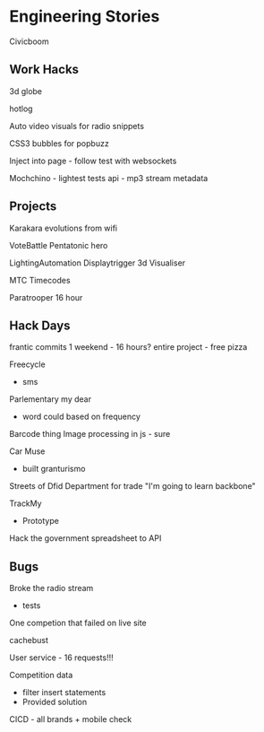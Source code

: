 Engineering Stories
===================

Civicboom


Work Hacks
----------

3d globe

hotlog

Auto video visuals for radio snippets

CSS3 bubbles for popbuzz


Inject into page - follow test with websockets

Mochchino - lightest tests api - mp3 stream metadata




Projects
--------

Karakara
    evolutions from wifi

VoteBattle
Pentatonic hero

LightingAutomation
Displaytrigger
3d Visualiser

MTC Timecodes

Paratrooper
16 hour


Hack Days
---------

frantic commits
1 weekend - 16 hours? entire project - free pizza


Freecycle
- sms


Parlementary my dear
- word could based on frequency

Barcode thing
Image processing in js - sure


Car Muse
- built granturismo

Streets of Dfid
Department for trade
"I'm going to learn backbone"


TrackMy
- Prototype

Hack the government spreadsheet to API


Bugs
----

Broke the radio stream
 - tests

One competion that failed on live site

cachebust


User service - 16 requests!!!


Competition data
- filter insert statements
- Provided solution


CICD - all brands + mobile check